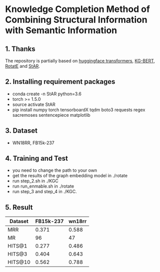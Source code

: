 # Knowledge Completion Method of Combining Structural Information with Semantic Information
## 1. Thanks
The repository is partially based on [huggingface transformers](https://github.com/huggingface/transformers), [KG-BERT](https://github.com/yao8839836/kg-bert), [RotatE](https://github.com/DeepGraphLearning/KnowledgeGraphEmbedding) and [StAR](https://github.com/wangbo9719/StAR_KGC). 

## 2. Installing requirement packages
- conda create -n StAR python=3.6 
- torch >= 1.5.0
- source activate StAR
- pip install numpy torch tensorboardX tqdm boto3 requests regex sacremoses sentencepiece matplotlib

## 3. Dataset
- WN18RR, FB15k-237 

## 4. Training and Test
- you need to change the path to your own
- get the results of the graph embedding model in ./rotate
- run step_2.sh in ./KGC
- run run_enmable.sh in ./rotate
- run step_3 and step_4 in ./KGC.

## 5. Result

| Dataset | FB15k-237  | wn18rr |
|-------------|-------------|-------------|
| MRR | 0.371 |0.588
| MR | 96 | 47 |
| HITS@1 | 0.277 | 0.486 |
| HITS@3 | 0.404 | 0.643 |
| HITS@10 | 0.562 | 0.788 |



